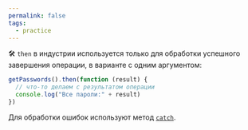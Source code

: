 ```yaml
---
permalink: false
tags:
  - practice
---
```

🛠 `then` в индустрии используется только для обработки успешного завершения операции, в варианте с одним аргументом:

```js
getPasswords().then(function (result) {
  // что-то делаем с результатом операции
  console.log("Все пароли:" + result)
})
```

Для обработки ошибок используют метод [`catch`](/js/doka/promise-catch).
